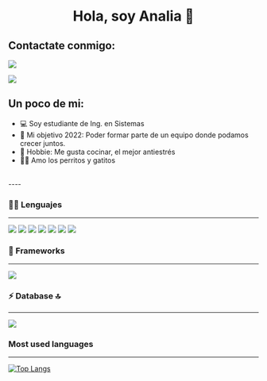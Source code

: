 <!DOCTYPE html>
<html>

<head>
    
   
 </head>
<body>
 <h1 align="center"> Hola, soy Analia 🙋 </h1>



    
<p align="center">

## Contactate conmigo: 
 
 <a href="mailto:analiacisneros@gmail.com" ><img aling="center" src="https://img.shields.io/badge/Gmail-D14836?style=for-the-badge&logo=gmail&logoColor=white"></a>
    
<a href="https://www.linkedin.com/in/analiacisneros/"><img align="center" src="https://img.shields.io/badge/LinkedIn-0077B5?style=for-the-badge&logo=linkedin&logoColor=white"></a> 
    

</p>


## Un poco de mi:

- 💻 Soy estudiante de Ing. en Sistemas 
- 🌸 Mi objetivo 2022: Poder formar parte de un equipo donde podamos crecer juntos.
- 🍰 Hobbie: Me gusta cocinar, el mejor antiestrés
- 🐶😸 Amo los perritos y gatitos 
<br>
----
<br>
      
 <h3>👩‍💻 Lenguajes </h3>
<hr />
        
 <img src="https://img.shields.io/badge/Java-ED8B00?style=for-the-badge&logo=java&logoColor=white" /> <img src="https://img.shields.io/badge/Python-FFD43B?style=for-the-badge&logo=python&logoColor=darkgreen" /> <img src="https://img.shields.io/badge/JavaScript-323330?style=for-the-badge&logo=javascript&logoColor=F7DF1E" /> <img src="https://img.shields.io/badge/CSS3-1572B6?style=for-the-badge&logo=css3&logoColor=white" /> <img src="https://img.shields.io/badge/PHP-7B66D7?style=for-the-badge&logo=php&logoColor=white"/> <img src="https://img.shields.io/badge/C++-4263A7?style=for-the-badge&logo=c++&logoColor=white"/>  <img src="https://img.shields.io/badge/HTML5-E34F26?style=for-the-badge&logo=html5&logoColor=white" />
    
 <h3>🚀 Frameworks </h3>
<hr />
    
   
<img src="https://img.shields.io/badge/Bootstrap-563D7C?style=for-the-badge&logo=bootstrap&logoColor=white"/>   
    
    
    
<h3> ⚡ Database 🔝 </h3>
<hr />
    
    
 <img src="https://img.shields.io/badge/MySQL-00000F?style=for-the-badge&logo=mysql&logoColor=white" />   
    
   
    
 
   <h3 align="rigth">Most used languages</h3> 
  <hr/>
 
    
 [![Top Langs](https://github-readme-stats-ten-blush.vercel.app/api/top-langs/?username=analiacisneros&langs_count=9&theme=dracula)](https://github-readme-stats-ten-blush.vercel.app)
  

      
 
  </html>
